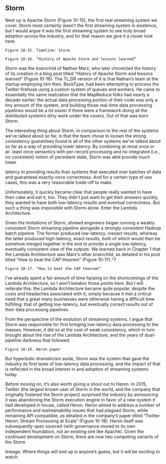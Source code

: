  ## Storm

Next up is Apache Storm (Figure 10-15), the first real streaming system we
cover. Storm most certainly wasn’t the first streaming system in existence,
but I would argue it was the first streaming system to see truly broad
adoption across the industry, and for that reason we give it a closer look here.

```
Figure 10-15. Timeline: Storm
```

```
Figure 10-16. “History of Apache Storm and lessons learned”
```
Storm was the brainchild of Nathan Marz, who later chronicled the history of
its creation in a blog post titled “History of Apache Storm and lessons
learned” (Figure 10-16). The TL;DR version of it is that Nathan’s team at the
startup employing him then, BackType, had been attempting to process the
Twitter firehose using a custom system of queues and workers. He came to
essentially the same realization that the MapReduce folks had nearly a decade
earlier: the actual data processing portion of their code was only a tiny
amount of the system, and building those real-time data processing pipelines
would be a lot easier if there were a framework doing all the distributed
system’s dirty work under the covers. Out of that was born Storm.

The interesting thing about Storm, in comparison to the rest of the systems
we’ve talked about so far, is that the team chose to loosen the strong
consistency guarantees found in all of the other systems we’ve talked about
so far as a way of providing lower latency. By combining at-most once or at-
least once semantics with per-record processing and no integrated (i.e., no
consistent) notion of persistent state, Storm was able provide much lower


latency in providing results than systems that executed over batches of data
and guaranteed exactly-once correctness. And for a certain type of use cases,
this was a very reasonable trade-off to make.

Unfortunately, it quickly became clear that people really wanted to have their
cake and eat it, too. They didn’t just want to get their answers quickly, they
wanted to have both low-latency results _and_ eventual correctness. But such a
thing was impossible with Storm alone. Enter the Lambda Architecture.

Given the limitations of Storm, shrewd engineers began running a weakly
consistent Storm streaming pipeline alongside a strongly consistent Hadoop
batch pipeline. The former produced low-latency, inexact results, whereas the
latter produced high-latency, exact results, both of which would then be
somehow merged together in the end to provide a single low-latency,
eventually consistent view of the outputs. We learned back in Chapter 1 that
the Lambda Architecture was Marz’s other brainchild, as detailed in his post
titled “How to beat the CAP theorem” (Figure 10-17).^7


```
Figure 10-17. “How to beat the CAP theorem”
```
I’ve already spent a fair amount of time harping on the shortcomings of the
Lambda Architecture, so I won’t belabor those points here. But I will reiterate
this: the Lambda Architecture became quite popular, despite the costs and
headaches associated with it, simply because it met a critical need that a great
many businesses were otherwise having a difficult time fulfilling: that of
getting low-latency, but eventually correct results out of their data processing
pipelines.

From the perspective of the evolution of streaming systems, I argue that
Storm was responsible for first bringing low-latency data processing to the
masses. However, it did so at the cost of weak consistency, which in turn
brought about the rise of the Lambda Architecture, and the years of dual-
pipeline darkness that followed.


```
Figure 10-18. Heron paper
```
But hyperbolic dramaticism aside, Storm was the system that gave the
industry its first taste of low-latency data processing, and the impact of that is
reflected in the broad interest in and adoption of streaming systems today.

Before moving on, it’s also worth giving a shout out to Heron. In 2015,
Twitter (the largest known user of Storm in the world, and the company that
originally fostered the Storm project) surprised the industry by announcing it
was abandoning the Storm execution engine in favor of a new system it had
developed in house, called Heron. Heron aimed to address a number of
performance and maintainability issues that had plagued Storm, while
remaining API compatible, as detailed in the company’s paper titled “Twitter
Heron: Stream Processing at Scale” (Figure 10-18). Heron itself was
subsequently open sourced (with governance moved to its own independent
foundation, not an existing one like Apache). Given the continued
development on Storm, there are now two competing variants of the Storm


lineage. Where things will end up is anyone’s guess, but it will be exciting to
watch.

